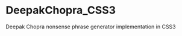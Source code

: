 DeepakChopra_CSS3
=================

Deepak Chopra nonsense phrase generator implementation in CSS3
